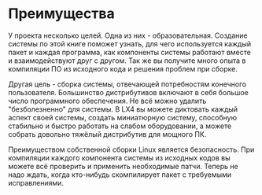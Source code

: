 # Преимущества

У проекта несколько целей. Одна из них - образовательная. Создание системы по этой книге поможет узнать, для чего используется каждый пакет и каждая программа, как компоненты системы работают вместе и взаимодействуют друг с другом. Так же вы получите много опыта в компиляции ПО из исходного кода и решения проблем при сборке.

Другая цель - сборка системы, отвечающей потребностям конечного пользователя. Большинство дистрибутивов включают в себя большое число программного обеспечения. Не всё можно удалить "безболезненно" для системы. В LX4 вы можете диктовать каждый аспект своей системы, создать миниатюрную систему, способную стабильно и быстро работать на слабом оборудовании, а можете собрать довольно тяжёлый дистрибутив для мощного ПК.

Преимуществом собственной сборки Linux является безопасность. При компиляции каждого компонента системы из исходных кодов вы можете всё проверить и применить необходимые патчи. Теперь не надо ждать, когда кто-нибудь скомпилирует пакет с требуемыми исправлениями.
